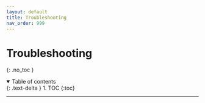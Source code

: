 ```yaml
---
layout: default
title: Troubleshooting
nav_order: 999
---
```


# Troubleshooting
{: .no_toc }

<details open markdown="block">
  <summary>
    Table of contents
  </summary>
  {: .text-delta }
1. TOC
{:toc}
</details>

---
